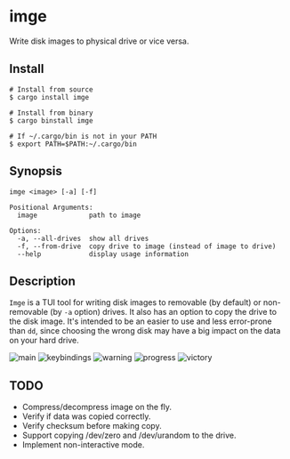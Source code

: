 # imge

Write disk images to physical drive or vice versa.

## Install

```
# Install from source
$ cargo install imge

# Install from binary
$ cargo binstall imge

# If ~/.cargo/bin is not in your PATH
$ export PATH=$PATH:~/.cargo/bin
```

## Synopsis

```
imge <image> [-a] [-f]

Positional Arguments:
  image             path to image

Options:
  -a, --all-drives  show all drives
  -f, --from-drive  copy drive to image (instead of image to drive)
  --help            display usage information
```

## Description

`Imge` is a TUI tool for writing disk images to removable (by default) or non-removable
(by `-a` option) drives. It also has an option to copy the drive to the disk image.
It's intended to be an easier to use and less error-prone than `dd`,
since choosing the wrong disk may have a big impact on the data on your hard drive.

![main](https://raw.githubusercontent.com/gblach/imge/5350e5d/screenshots/1-main.avif)
![keybindings](https://raw.githubusercontent.com/gblach/imge/5350e5d/screenshots/2-keybindings.avif)
![warning](https://raw.githubusercontent.com/gblach/imge/5350e5d/screenshots/3-warning.avif)
![progress](https://raw.githubusercontent.com/gblach/imge/5350e5d/screenshots/4-progress.avif)
![victory](https://raw.githubusercontent.com/gblach/imge/5350e5d/screenshots/5-victory.avif)

## TODO

- Compress/decompress image on the fly.
- Verify if data was copied correctly.
- Verify checksum before making copy.
- Support copying /dev/zero and /dev/urandom to the drive.
- Implement non-interactive mode.
